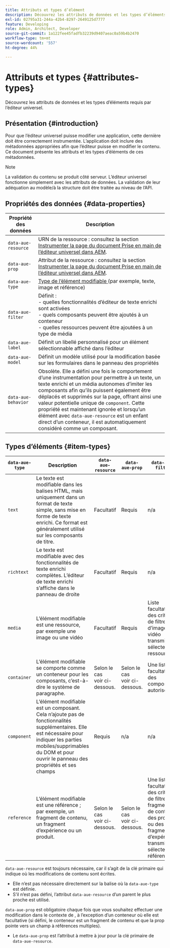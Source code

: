```yaml
---
title: Attributs et types d’élément
description: Découvrez les attributs de données et les types d’éléments requis par l’éditeur universel.
exl-id: 02795a31-244a-42b4-8297-2649125d7777
feature: Developing
role: Admin, Architect, Developer
source-git-commit: 1a122fee45fadfb32239d9407aeac0a59b4b2470
workflow-type: tm+mt
source-wordcount: '557'
ht-degree: 44%

---
```



# Attributs et types {#attributes-types}

Découvrez les attributs de données et les types d’éléments requis par l’éditeur universel.

## Présentation {#introduction}

Pour que l’éditeur universel puisse modifier une application, cette dernière doit être correctement instrumentée. L’application doit inclure des métadonnées appropriées afin que l’éditeur puisse en modifier le contenu. Ce document présente les attributs et les types d’éléments de ces métadonnées.

>[!NOTE]
>
>La validation du contenu se produit côté serveur. L’éditeur universel fonctionne simplement avec les attributs de données. La validation de leur adéquation au modèle/à la structure doit être traitée au niveau de l’API.

## Propriétés des données {#data-properties}

| Propriété des données | Description |
|---|---|
| `data-aue-resource` | URN de la ressource : consultez la section [Instrumenter la page du document Prise en main de l’éditeur universel dans AEM](getting-started.md#instrument-thepage). |
| `data-aue-prop` | Attribut de la ressource : consultez la section [Instrumenter la page du document Prise en main de l’éditeur universel dans AEM](getting-started.md#instrument-thepage). |
| `data-aue-type` | [ Type de l’élément modifiable ](#item-types) (par exemple, texte, image et référence) |
| `data-aue-filter` | Définit :<br>- quelles fonctionnalités d’éditeur de texte enrichi sont activées<br>- quels composants peuvent être ajoutés à un conteneur<br>- quelles ressources peuvent être ajoutées à un type de média |
| `data-aue-label` | Définit un libellé personnalisé pour un élément sélectionnable affiché dans l’éditeur |
| `data-aue-model` | Définit un modèle utilisé pour la modification basée sur les formulaires dans le panneau des propriétés |
| `data-aue-behavior` | Obsolète. Elle a défini une fois le comportement d’une instrumentation pour permettre à un texte, un texte enrichi et un média autonomes d’imiter les composants afin qu’ils puissent également être déplacés et supprimés sur la page, offrant ainsi une valeur potentielle unique de `component`. Cette propriété est maintenant ignorée et lorsqu’un élément avec `data-aue-resource` est un enfant direct d’un conteneur, il est automatiquement considéré comme un composant. |

## Types d’éléments {#item-types}

| `data-aue-type` | Description | `data-aue-resource` | `data-aue-prop` | `data-aue-filter` | `data-aue-label` | `data-aue-model` |
|---|---|---|---|---|---|---|
| `text` | Le texte est modifiable dans les balises HTML, mais uniquement dans un format de texte simple, sans mise en forme de texte enrichi. Ce format est généralement utilisé sur les composants de titre. | Facultatif | Requis | n/a | Facultatif | n/a |
| `richtext` | Le texte est modifiable avec des fonctionnalités de texte enrichi complètes. L’éditeur de texte enrichi s’affiche dans le panneau de droite | Facultatif | Requis | n/a | Facultatif | n/a |
| `media` | L’élément modifiable est une ressource, par exemple une image ou une vidéo | Facultatif | Requis | Liste<br>facultative des critères de filtre d’image ou vidéo transmise au sélecteur de ressources. | Facultatif | n/a |
| `container` | L’élément modifiable se comporte comme un conteneur pour les composants, c’est-à-dire le système de paragraphe. | Selon le cas <br>voir ci-dessous. | Selon le cas <br>voir ci-dessous. | Une liste<br>facultative des composants autorisés | Facultatif | n/a |
| `component` | L’élément modifiable est un composant. Cela n’ajoute pas de fonctionnalités supplémentaires. Elle est nécessaire pour indiquer les parties mobiles/supprimables du DOM et pour ouvrir le panneau des propriétés et ses champs | Requis | n/a | n/a | Facultatif | Facultatif |
| `reference` | L’élément modifiable est une référence ; par exemple, un fragment de contenu, un fragment d’expérience ou un produit. | Selon le cas <br>voir ci-dessous. | Selon le cas <br>voir ci-dessous. | Une liste<br>facultative des critères de filtre des fragments de contenu, des produits ou des fragments d’expérience transmise au sélecteur de références. | Facultatif | Facultatif |

`data-aue-resource` est toujours nécessaire, car il s’agit de la clé primaire qui indique où les modifications de contenu sont écrites.

* Elle n’est pas nécessaire directement sur la balise où la `data-aue-type` est définie.
* S’il n’est pas défini, l’attribut `data-aue-resource` d’un parent le plus proche est utilisé.

`data-aue-prop` est obligatoire chaque fois que vous souhaitez effectuer une modification dans le contexte de , à l’exception d’un conteneur où elle est facultative (si défini, le conteneur est un fragment de contenu et que la prop pointe vers un champ à références multiples).

* Le `data-aue-prop` est l’attribut à mettre à jour pour la clé primaire de `data-aue-resource`.
